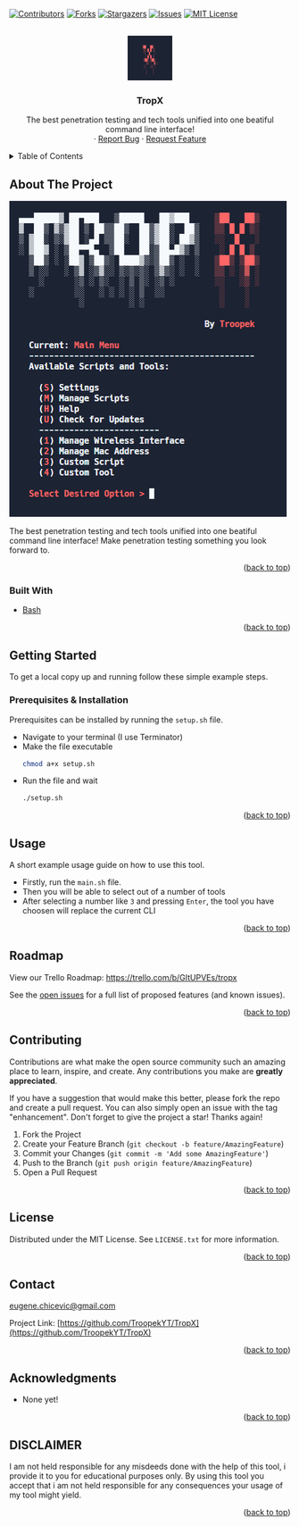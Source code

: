 <div id="top"></div>

[![Contributors][contributors-shield]][contributors-url]
[![Forks][forks-shield]][forks-url]
[![Stargazers][stars-shield]][stars-url]
[![Issues][issues-shield]][issues-url]
[![MIT License][license-shield]][license-url]




<!-- PROJECT LOGO -->
<br />
<div align="center">
  <a href="https://github.com/TroopekYT/TropX">
    <img src="images/logo.png" alt="logo" width="80" height="80">
  </a>

<h3 align="center">TropX</h3>

  <p align="center">
    The best penetration testing and tech tools unified into one beatiful command line interface!
    <br />
    ·
    <a href="https://github.com/TroopekYT/TropX/issues/new">Report Bug</a>
    ·
    <a href="https://github.com/TroopekYT/TropX/issues/new">Request Feature</a>
  </p>
</div>



<!-- TABLE OF CONTENTS -->
<details>
  <summary>Table of Contents</summary>
  <ol>
    <li>
      <a href="#about-the-project">About The Project</a>
      <ul>
        <li><a href="#built-with">Built With</a></li>
      </ul>
    </li>
    <li>
      <a href="#getting-started">Getting Started</a>
      <ul>
        <li><a href="#prerequisites">Prerequisites</a></li>
        <li><a href="#installation">Installation</a></li>
      </ul>
    </li>
    <li><a href="#usage">Usage</a></li>
    <li><a href="#roadmap">Roadmap</a></li>
    <li><a href="#contributing">Contributing</a></li>
    <li><a href="#license">License</a></li>
    <li><a href="#contact">Contact</a></li>
    <li><a href="#acknowledgments">Acknowledgments</a></li>
  </ol>
</details>



<!-- ABOUT THE PROJECT -->
## About The Project

<img src="images/image.png" alt="image">

The best penetration testing and tech tools unified into one beatiful command line interface! Make penetration testing something you look forward to. 

<p align="right">(<a href="#top">back to top</a>)</p>



### Built With

* [Bash](https://shellscript.sh/)

<p align="right">(<a href="#top">back to top</a>)</p>



<!-- GETTING STARTED -->
## Getting Started

To get a local copy up and running follow these simple example steps.

### Prerequisites & Installation

Prerequisites can be installed by running the `setup.sh` file.
* Navigate to your terminal (I use Terminator)
* Make the file executable
  ```sh
  chmod a+x setup.sh
  ```
* Run the file and wait
  ```sh
  ./setup.sh
  ```

<p align="right">(<a href="#top">back to top</a>)</p>



<!-- USAGE EXAMPLES -->
## Usage

A short example usage guide on how to use this tool.
* Firstly, run the `main.sh` file.
* Then you will be able to select out of a number of tools
* After selecting a number like `3` and pressing `Enter`, the tool you have choosen will replace the current CLI

<p align="right">(<a href="#top">back to top</a>)</p>



<!-- ROADMAP -->
## Roadmap

View our Trello Roadmap: https://trello.com/b/GItUPVEs/tropx


See the [open issues](https://github.com/TroopekYT/TropX/issues) for a full list of proposed features (and known issues).

<p align="right">(<a href="#top">back to top</a>)</p>



<!-- CONTRIBUTING -->
## Contributing

Contributions are what make the open source community such an amazing place to learn, inspire, and create. Any contributions you make are **greatly appreciated**.

If you have a suggestion that would make this better, please fork the repo and create a pull request. You can also simply open an issue with the tag "enhancement".
Don't forget to give the project a star! Thanks again!

1. Fork the Project
2. Create your Feature Branch (`git checkout -b feature/AmazingFeature`)
3. Commit your Changes (`git commit -m 'Add some AmazingFeature'`)
4. Push to the Branch (`git push origin feature/AmazingFeature`)
5. Open a Pull Request

<p align="right">(<a href="#top">back to top</a>)</p>



<!-- LICENSE -->
## License

Distributed under the MIT License. See `LICENSE.txt` for more information.

<p align="right">(<a href="#top">back to top</a>)</p>



<!-- CONTACT -->
## Contact

eugene.chicevic@gmail.com

Project Link: [https://github.com/TroopekYT/TropX](https://github.com/TroopekYT/TropX)

<p align="right">(<a href="#top">back to top</a>)</p>



<!-- ACKNOWLEDGMENTS -->
## Acknowledgments

* None yet!

<p align="right">(<a href="#top">back to top</a>)</p>

<!-- DISCLAIMER -->
## DISCLAIMER

I am not held responsible for any misdeeds done with the help of this tool, i provide it to you for educational purposes only. By using this tool you accept that i am not held responsible for any consequences your usage of my tool might yield.

<p align="right">(<a href="#top">back to top</a>)</p>


<!-- MARKDOWN LINKS & IMAGES -->
<!-- https://www.markdownguide.org/basic-syntax/#reference-style-links -->
[contributors-shield]: https://img.shields.io/github/contributors/TroopekYT/TropX.svg?style=for-the-badge
[contributors-url]: https://github.com/TroopekYT/TropX/graphs/contributors
[forks-shield]: https://img.shields.io/github/forks/TroopekYT/TropX.svg?style=for-the-badge
[forks-url]: https://github.com/TroopekYT/TropX/network/members
[stars-shield]: https://img.shields.io/github/stars/TroopekYT/TropX.svg?style=for-the-badge
[stars-url]: https://github.com/TroopekYT/TropX/stargazers
[issues-shield]: https://img.shields.io/github/issues/TroopekYT/TropX.svg?style=for-the-badge
[issues-url]: https://github.com/TroopekYT/TropX/issues
[license-shield]: https://img.shields.io/github/license/TroopekYT/TropX.svg?style=for-the-badge
[license-url]: https://github.com/TroopekYT/TropX/blob/master/LICENSE.txt
